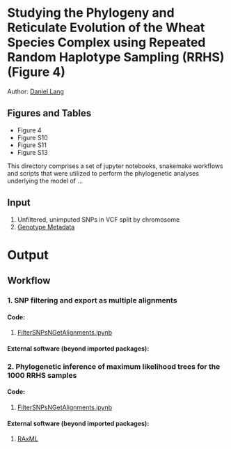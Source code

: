 # Studying the Phylogeny and Reticulate Evolution of the Wheat Species Complex using Repeated Random Haplotype Sampling (RRHS) (Figure 4)

Author: [Daniel Lang](Daniel.Lang@helmholtz-muenchen.de)

## Figures and Tables
* Figure 4
* Figure S10
* Figure S11
* Figure S13

This directory comprises a set of jupyter notebooks, snakemake workflows and scripts that were utilized to perform the phylogenetic analyses underlying the model of ...

## Input
1. Unfiltered, unimputed SNPs in VCF split by chromosome
2. [Genotype Metadata](Whealbi_500samples_table.xlsx)

# Output

## Workflow
### 1. SNP filtering and export as multiple alignments
#### Code:
1. [FilterSNPsNGetAlignments.ipynb](FilterSNPsNGetAlignments.ipynb)

#### External software (beyond imported packages):

### 2. Phylogenetic inference of maximum likelihood trees for the 1000 RRHS samples
#### Code:
1. [FilterSNPsNGetAlignments.ipynb](FilterSNPsNGetAlignments.ipynb)

#### External software (beyond imported packages):
1. [RAxML](https://cme.h-its.org/exelixis/web/software/raxml/index.html)

